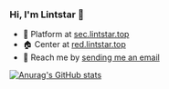 ### Hi, I'm Lintstar 👋

- 🌟 Platform at [sec.lintstar.top](https://sec.lintstar.top/)
- 🏠 Center at [red.lintstar.top](https://red.lintstar.top/)
- 📩 Reach me by [sending me an email](mailto:admin@lintstar.top)

[![Anurag's GitHub stats](https://github-readme-stats.vercel.app/api?username=lintstar&count_private=true&show_icons=true&hide_border=true&theme=dracula)](https://github.com/anuraghazra/github-readme-stats)

<!--
**lintstar/lintstar** is a ✨ _special_ ✨ repository because its `README.md` (this file) appears on your GitHub profile.

Here are some ideas to get you started:

- 🔭 I’m currently working on ...
- 🌱 I’m currently learning ...
- 👯 I’m looking to collaborate on ...
- 🤔 I’m looking for help with ...
- 💬 Ask me about ...
- 📫 How to reach me: ...
- 😄 Pronouns: ...
- ⚡ Fun fact: ...
-->
